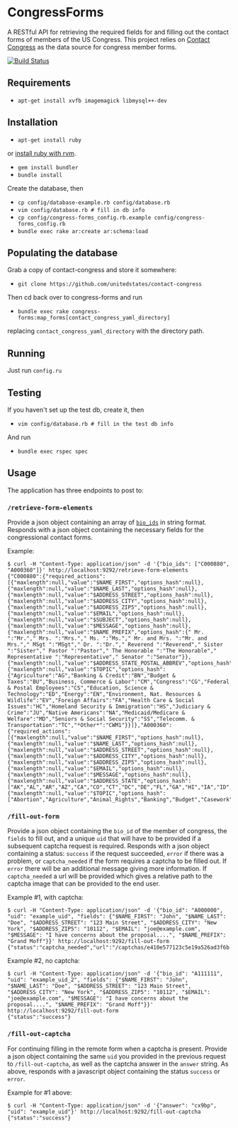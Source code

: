 # CongressForms
A RESTful API for retrieving the required fields for and filling out the contact forms of members of the US Congress.
This project relies on [Contact Congress](https://github.com/unitedstates/contact-congress) as the data source for congress member forms.

[![Build Status](https://travis-ci.org/Hainish/congress-forms.png)](http://travis-ci.org/Hainish/congress-forms)

## Requirements

 - `apt-get install xvfb imagemagick libmysql++-dev`

## Installation

 - `apt-get install ruby`

or [install ruby with rvm](http://rvm.io).

 - `gem install bundler`
 - `bundle install`

Create the database, then

 - `cp config/database-example.rb config/database.rb`
 - `vim config/database.rb # fill in db info`
 - `cp config/congress-forms_config.rb.example config/congress-forms_config.rb`
 - `bundle exec rake ar:create ar:schema:load`

## Populating the database

Grab a copy of contact-congress and store it somewhere:

 - `git clone https://github.com/unitedstates/contact-congress`

Then cd back over to congress-forms and run

 - `bundle exec rake congress-forms:map_forms[contact_congress_yaml_directory]`

replacing `contact_congress_yaml_directory` with the directory path.

## Running

Just run `config.ru`

## Testing

If you haven't set up the test db, create it, then

 - `vim config/database.rb # fill in the test db info`

And run

 - `bundle exec rspec spec`

## Usage

The application has three endpoints to post to:

### `/retrieve-form-elements`

Provide a json object containing an array of [`bio_ids`](http://bioguide.congress.gov/) in string format.  Responds with a json object containing the necessary fields for the congressional contact forms.

Example:

    $ curl -H "Content-Type: application/json" -d '{"bio_ids": ["C000880", "A000360"]}' http://localhost:9292/retrieve-form-elements
    {"C000880":{"required_actions":[{"maxlength":null,"value":"$NAME_FIRST","options_hash":null},{"maxlength":null,"value":"$NAME_LAST","options_hash":null},{"maxlength":null,"value":"$ADDRESS_STREET","options_hash":null},{"maxlength":null,"value":"$ADDRESS_CITY","options_hash":null},{"maxlength":null,"value":"$ADDRESS_ZIP5","options_hash":null},{"maxlength":null,"value":"$EMAIL","options_hash":null},{"maxlength":null,"value":"$SUBJECT","options_hash":null},{"maxlength":null,"value":"$MESSAGE","options_hash":null},{"maxlength":null,"value":"$NAME_PREFIX","options_hash":{" Mr. ":"Mr."," Mrs. ":"Mrs."," Ms. ":"Ms."," Mr. and Mrs. ":"Mr. and Mrs."," MSgt ":"MSgt"," Dr. ":"Dr."," Reverend ":"Reverend"," Sister ":"Sister"," Pastor ":"Pastor"," The Honorable ":"The Honorable"," Representative ":"Representative"," Senator ":"Senator"}},{"maxlength":null,"value":"$ADDRESS_STATE_POSTAL_ABBREV","options_hash":"US_STATES_AND_TERRITORIES"},{"maxlength":null,"value":"$TOPIC","options_hash":{"Agriculture":"AG","Banking & Credit":"BN","Budget & Taxes":"BU","Business, Commerce & Labor":"CM","Congress":"CG","Federal & Postal Employees":"CS","Education, Science & Technology":"ED","Energy":"EN","Environment, Nat. Resources & Wildlife":"EV","Foreign Affairs":"FA","Health Care & Social Issues":"HC","Homeland Security & Immigration":"HS","Judiciary & Crime":"JU","Native Americans":"NA","Medicaid/Medicare & Welfare":"MD","Seniors & Social Security":"SS","Telecomm. & Transportation":"TC","*Other*":"CWM1"}}]},"A000360":{"required_actions":[{"maxlength":null,"value":"$NAME_FIRST","options_hash":null},{"maxlength":null,"value":"$NAME_LAST","options_hash":null},{"maxlength":null,"value":"$ADDRESS_STREET","options_hash":null},{"maxlength":null,"value":"$ADDRESS_CITY","options_hash":null},{"maxlength":null,"value":"$ADDRESS_ZIP5","options_hash":null},{"maxlength":null,"value":"$EMAIL","options_hash":null},{"maxlength":null,"value":"$MESSAGE","options_hash":null},{"maxlength":null,"value":"$ADDRESS_STATE","options_hash":["AK","AL","AR","AZ","CA","CO","CT","DC","DE","FL","GA","HI","IA","ID","IL","IN","KS","KY","LA","MA","MD","ME","MI","MN","MO","MS","MT","NC","ND","NE","NH","NJ","NM","NV","NY","OH","OK","OR","PA","RI","SC","SD","Tennessee","TX","UT","VA","VT","WA","WI","WV","WY","AS","GU","MP","PR","VI","UM","FM","MH","PW","AA","AE","AP"]},{"maxlength":null,"value":"$TOPIC","options_hash":["Abortion","Agriculture","Animal_Rights","Banking","Budget","Casework","Civil_Rights","Defense","Economy","Education","Energy","Environment","Foreign_Affairs","Guns_Firearms","Health_Care","Homeland_Security","Immigration","Information_Technology","Labor","National_Parks","Postal_Service","Small_Business","Social_Security","Taxes","Trade","Transportation","Veterans","Welfare","Special_Requests"]}]}}

### `/fill-out-form`

Provide a json object containing the `bio_id` of the member of congress, the `fields` to fill out, and a unique `uid` that will have to be provided if a subsequent captcha request is required.  Responds with a json object containing a status: `success` if the request succeeded, `error` if there was a problem, or `captcha_needed` if the form requires a captcha to be filled out.  If `error` there will be an additional message giving more information.  If `captcha_needed` a url will be provided which gives a relative path to the captcha image that can be provided to the end user.

Example #1, with captcha:

    $ curl -H "Content-Type: application/json" -d '{"bio_id": "A000000", "uid": "example_uid", "fields": {"$NAME_FIRST": "John", "$NAME_LAST": "Doe", "$ADDRESS_STREET": "123 Main Street", "$ADDRESS_CITY": "New York", "$ADDRESS_ZIP5": "10112", "$EMAIL": "joe@example.com", "$MESSAGE": "I have concerns about the proposal....", "$NAME_PREFIX": "Grand Moff"}}' http://localhost:9292/fill-out-form
    {"status":"captcha_needed","url":"/captchas/e410e577123c5e19a526ad3f6b.png"}

Example #2, no captcha:

    $ curl -H "Content-Type: application/json" -d '{"bio_id": "A111111", "uid": "example_uid_2", "fields": {"$NAME_FIRST": "John", "$NAME_LAST": "Doe", "$ADDRESS_STREET": "123 Main Street", "$ADDRESS_CITY": "New York", "$ADDRESS_ZIP5": "10112", "$EMAIL": "joe@example.com", "$MESSAGE": "I have concerns about the proposal....", "$NAME_PREFIX": "Grand Moff"}}' http://localhost:9292/fill-out-form
    {"status":"success"}

### `/fill-out-captcha`

For continuing filling in the remote form when a captcha is present.  Provide a json object containing the same `uid` you provided in the previous request to `/fill-out-captcha`, as well as the captcha answer in the `answer` string.  As above, responds with a javascript object containing the status `success` or `error`.

Example for #1 above:

    $ curl -H "Content-Type: application/json" -d '{"answer": "cx9bp", "uid": "example_uid"}' http://localhost:9292/fill-out-captcha
    {"status":"success"}
